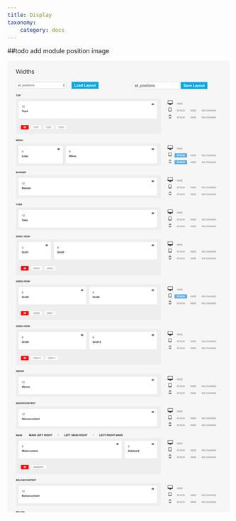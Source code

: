 ```yaml
---
title: Display
taxonomy:
    category: docs
---
```


##todo add module position image

![Buildr Module Positions](/images/positions/positions.png)
 